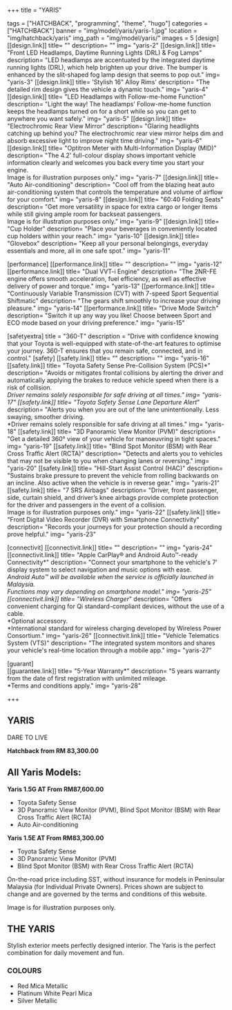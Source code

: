 +++
title = "YARIS"

tags = ["HATCHBACK", "programming", "theme", "hugo"]
categories = ["HATCHBACK"]
banner = "img/model/yaris/yaris-1.jpg"
location = "img/hatchback/yaris"
img_path = "img/model/yaris/"
images = 5
[design]
   [[design.link]]
     title= ""
     description= ""
     img= "yaris-2"
   [[design.link]]
     title= "Front LED Headlamps, Daytime Running Lights (DRL) & Fog Lamps"
     description= "LED headlamps are accentuated by the integrated daytime running lights (DRL), which help brighten up your drive. The bumper is enhanced by the slit-shaped fog lamp design that seems to pop out."
     img= "yaris-3"
   [[design.link]]
     title= 'Stylish 16" Alloy Rims'
     description= "The detailed rim design gives the vehicle a dynamic touch."
     img= "yaris-4"
   [[design.link]]
     title= "LED Headlamps with Follow-me-home Function"
     description= "Light the way! The headlamps' Follow-me-home function keeps the headlamps turned on for a short while so you can get to anywhere you want safely."
     img= "yaris-5"
   [[design.link]]
     title= "Electrochromic Rear View Mirror"
     description= "Glaring headlights catching up behind you? The electrochromic rear view mirror helps dim and absorb excessive light to improve night time driving."
     img= "yaris-6"
   [[design.link]]
     title= "Optitron Meter with Multi-Information Display (MID)"
     description= "The 4.2' full-colour display shows important vehicle information clearly and welcomes you back every time you start your engine.<br>Image is for illustration purposes only."
     img= "yaris-7"
   [[design.link]]
     title= "Auto Air-conditioning"
     description= "Cool off from the blazing heat auto air-conditioning system that controls the temperature and volume of airflow for your comfort."
     img= "yaris-8"
   [[design.link]]
     title= "60:40 Folding Seats"
     description= "Get more versatility in space for extra cargo or longer items while still giving ample room for backseat passengers.<br>Image is for illustration purposes only."
     img= "yaris-9"
   [[design.link]]
     title= "Cup Holder"
     description= "Place your beverages in conveniently located cup holders within your reach."
     img= "yaris-10"
   [[design.link]]
     title= "Glovebox"
     description= "Keep all your personal belongings, everyday essentials and more, all in one safe spot."
     img= "yaris-11"
 
[performance]
   [[performance.link]]
     title= ""
     description= ""
     img= "yaris-12"
   [[performance.link]]
     title= "Dual VVT-i Engine"
     description= "The 2NR-FE engine offers smooth acceleration, fuel efficiency, as well as effective delivery of power and torque."
     img= "yaris-13"
   [[performance.link]]
     title= "Continuously Variable Transmission (CVT) with 7-speed Sport Sequential Shiftmatic"
     description= "The gears shift smoothly to increase your driving pleasure."
     img= "yaris-14"
   [[performance.link]]
     title= "Drive Mode Switch"
     description= "Switch it up any way you like! Choose between Sport and ECO mode based on your driving preference."
     img= "yaris-15"

[safetyextra]
  title = "360-T"
  description = "Drive with confidence knowing that your Toyota is well-equipped with state-of-the-art features to optimise your journey. 360-T ensures that you remain safe, connected, and in control."
[safety]
   [[safety.link]]
     title= ""
     description= ""
     img= "yaris-16"
   [[safety.link]]
     title= "Toyota Safety Sense Pre-Collision System (PCS)*"
     description= "Avoids or mitigates frontal collisions by alerting the driver and automatically applying the brakes to reduce vehicle speed when there is a risk of collision.<br>*Driver remains solely responsible for safe driving at all times."
     img= "yaris-17"
   [[safety.link]]
     title= "Toyota Safety Sense Lane Departure Alert*"
     description= "Alerts you when you are out of the lane unintentionally. Less swaying, smoother driving.<br>*Driver remains solely responsible for safe driving at all times."
     img= "yaris-18"
   [[safety.link]]
     title= "3D Panoramic View Monitor (PVM)"
     description= "Get a detailed 360° view of your vehicle for manoeuvring in tight spaces."
     img= "yaris-19"
   [[safety.link]]
     title= "Blind Spot Monitor (BSM) with Rear Cross Traffic Alert (RCTA)"
     description= "Detects and alerts you to vehicles that may not be visible to you when changing lanes or reversing."
     img= "yaris-20"
   [[safety.link]]
     title= "Hill-Start Assist Control (HAC)"
     description= "Sustains brake pressure to prevent the vehicle from rolling backwards on an incline. Also active when the vehicle is in reverse gear."
     img= "yaris-21"
   [[safety.link]]
     title= "7 SRS Airbags"
     description= "Driver, front passenger, side, curtain shield, and driver’s knee airbags provide complete protection for the driver and passengers in the event of a collision.<br>Image is for illustration purposes only."
     img= "yaris-22"
   [[safety.link]]
     title= "Front Digital Video Recorder (DVR) with Smartphone Connectivity"
     description= "Records your journeys for your protection should a recording prove helpful."
     img= "yaris-23"

[connectivit]
   [[connectivit.link]]
     title= ""
     description= ""
     img= "yaris-24"
   [[connectivit.link]]
     title= "Apple CarPlay® and Android Auto™-ready Connectivity*"
     description= "Connect your smartphone to the vehicle's 7' display system to select navigation and music options with ease.<br>*Android Auto™ will be available when the service is officially launched in Malaysia.<br>Functions may vary depending on smartphone model."
     img= "yaris-25"
   [[connectivit.link]]
     title= "Wireless Charger*"
     description= "Offers convenient charging for Qi standard-compliant devices, without the use of a cable.<br>*Optional accessory.<br>*International standard for wireless charging developed by Wireless Power Consortium."
     img= "yaris-26"
   [[connectivit.link]]
     title= "Vehicle Telematics System (VTS)"
     description= "The integrated system monitors and shares your vehicle's real-time location through a mobile app."
     img= "yaris-27"

[guarant]  
   [[guarantee.link]]
     title= "5-Year Warranty*"
     description= "5 years warranty from the date of first registration with unlimited mileage.<br>*Terms and conditions apply."
     img= "yaris-28"

+++
## YARIS

DARE TO LIVE

**Hatchback from RM 83,300.00**

## All Yaris Models:

**Yaris 1.5G AT  From RM87,600.00**
- Toyota Safety Sense
- 3D Panoramic View Monitor (PVM), Blind Spot Monitor (BSM) with Rear Cross Traffic Alert (RCTA)
- Auto Air-conditioning

**Yaris 1.5E AT  From RM83,300.00**
- Toyota Safety Sense
- 3D Panoramic View Monitor (PVM)
- Blind Spot Monitor (BSM) with Rear Cross Traffic Alert (RCTA)

On-the-road price including SST, without insurance for models in Peninsular Malaysia (for Individual Private Owners).
Prices shown are subject to change and are governed by the terms and conditions of this website.

Image is for illustration purposes only.
 
## THE YARIS
Stylish exterior meets perfectly designed interior. The Yaris is the perfect combination for daily movement and fun.

### COLOURS
- Red Mica Metallic
- Platinum White Pearl Mica
- Silver Metallic
